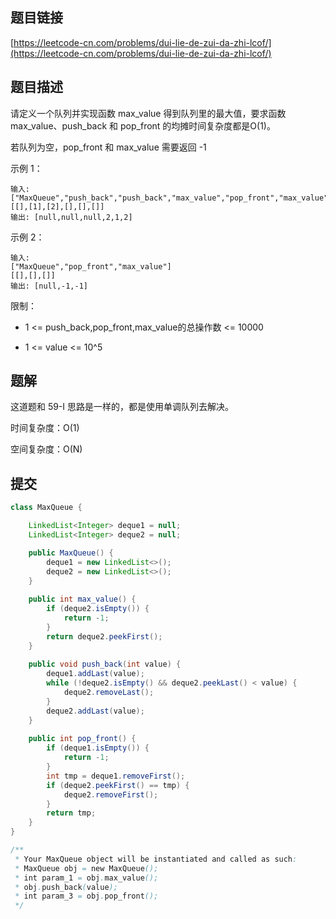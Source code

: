 ## 题目链接

[https://leetcode-cn.com/problems/dui-lie-de-zui-da-zhi-lcof/](https://leetcode-cn.com/problems/dui-lie-de-zui-da-zhi-lcof/)

## 题目描述

请定义一个队列并实现函数 max_value 得到队列里的最大值，要求函数max_value、push_back 和 pop_front 的均摊时间复杂度都是O(1)。

若队列为空，pop_front 和 max_value 需要返回 -1

示例 1：

```
输入: 
["MaxQueue","push_back","push_back","max_value","pop_front","max_value"]
[[],[1],[2],[],[],[]]
输出: [null,null,null,2,1,2]
```

示例 2：

```
输入: 
["MaxQueue","pop_front","max_value"]
[[],[],[]]
输出: [null,-1,-1]
```

限制：

- 1 <= push_back,pop_front,max_value的总操作数 <= 10000

- 1 <= value <= 10^5

## 题解

这道题和 59-I 思路是一样的，都是使用单调队列去解决。

时间复杂度：O(1)

空间复杂度：O(N)

## 提交

```java
class MaxQueue {

    LinkedList<Integer> deque1 = null;
    LinkedList<Integer> deque2 = null;

    public MaxQueue() {
        deque1 = new LinkedList<>();
        deque2 = new LinkedList<>();
    }
    
    public int max_value() {
        if (deque2.isEmpty()) {
            return -1;
        }
        return deque2.peekFirst();
    }
    
    public void push_back(int value) {
        deque1.addLast(value);
        while (!deque2.isEmpty() && deque2.peekLast() < value) {
            deque2.removeLast();
        }
        deque2.addLast(value);
    }
    
    public int pop_front() {
        if (deque1.isEmpty()) {
            return -1;
        }
        int tmp = deque1.removeFirst();
        if (deque2.peekFirst() == tmp) {
            deque2.removeFirst();
        }
        return tmp;
    }
}

/**
 * Your MaxQueue object will be instantiated and called as such:
 * MaxQueue obj = new MaxQueue();
 * int param_1 = obj.max_value();
 * obj.push_back(value);
 * int param_3 = obj.pop_front();
 */
```
